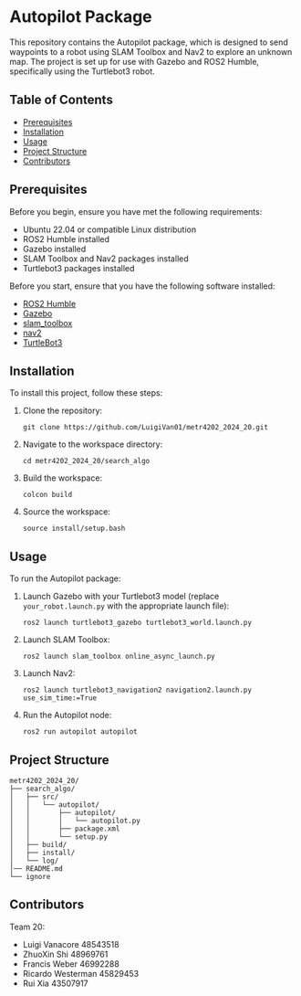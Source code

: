 # Autopilot Package

This repository contains the Autopilot package, which is designed to send waypoints to a robot using SLAM Toolbox and Nav2 to explore an unknown map. The project is set up for use with Gazebo and ROS2 Humble, specifically using the Turtlebot3 robot.

## Table of Contents
- [Prerequisites](#prerequisites)
- [Installation](#installation)
- [Usage](#usage)
- [Project Structure](#project-structure)
- [Contributors](#contributing)

## Prerequisites

Before you begin, ensure you have met the following requirements:
* Ubuntu 22.04 or compatible Linux distribution
* ROS2 Humble installed
* Gazebo installed
* SLAM Toolbox and Nav2 packages installed
* Turtlebot3 packages installed

Before you start, ensure that you have the following software installed:
- [ROS2 Humble](https://docs.ros.org/en/humble/Installation.html)
- [Gazebo](https://classic.gazebosim.org/tutorials?tut=install_ubuntu&cat=install)
- [slam_toolbox](https://navigation.ros.org/setup_guides/slam_config.html)
- [nav2](https://navigation.ros.org/getting_started/index.html)
- [TurtleBot3](https://emanual.robotis.com/docs/en/platform/turtlebot3/ros2_setup/)


## Installation

To install this project, follow these steps:

1. Clone the repository:
   ```
   git clone https://github.com/LuigiVan01/metr4202_2024_20.git
   ```

2. Navigate to the workspace directory:
   ```
   cd metr4202_2024_20/search_algo
   ```

3. Build the workspace:
   ```
   colcon build
   ```

4. Source the workspace:
   ```
   source install/setup.bash
   ```

## Usage

To run the Autopilot package:

1. Launch Gazebo with your Turtlebot3 model (replace `your_robot.launch.py` with the appropriate launch file):
   ```
   ros2 launch turtlebot3_gazebo turtlebot3_world.launch.py
   ```

2. Launch SLAM Toolbox:
   ```
   ros2 launch slam_toolbox online_async_launch.py
   ```

3. Launch Nav2:
   ```
   ros2 launch turtlebot3_navigation2 navigation2.launch.py use_sim_time:=True
   ```

4. Run the Autopilot node:
   ```
   ros2 run autopilot autopilot
   ```

## Project Structure

```
metr4202_2024_20/
├── search_algo/
│   ├── src/
│   │   └── autopilot/
│   │       ├── autopilot/
│   │       │   └── autopilot.py
│   │       ├── package.xml
│   │       └── setup.py
│   ├── build/
│   ├── install/
│   └── log/
│── README.md
└── ignore
```

## Contributors
  Team 20:

 - Luigi Vanacore         48543518
 - ZhuoXin Shi            48969761
 - Francis Weber          46992288
 - Ricardo Westerman      45829453
 - Rui Xia                43507917


